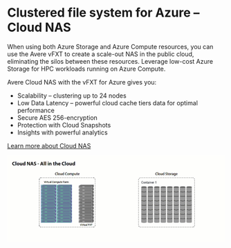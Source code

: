 # Clustered file system for Azure – Cloud NAS

When using both Azure Storage and Azure Compute resources, you can use the Avere vFXT to create a scale-out NAS in the public cloud, eliminating the silos between these resources. Leverage low-cost Azure Storage for HPC workloads running on Azure Compute.

Avere Cloud NAS with the vFXT for Azure gives you:
  * Scalability – clustering up to 24 nodes
  * Low Data Latency – powerful cloud cache tiers data for optimal performance
  * Secure AES 256-encryption
  * Protection with Cloud Snapshots
  * Insights with powerful analytics

[Learn more about Cloud NAS](http://www.averesystems.com/cloud-nas)

<img src="images/cloud-nas-animation.gif">
